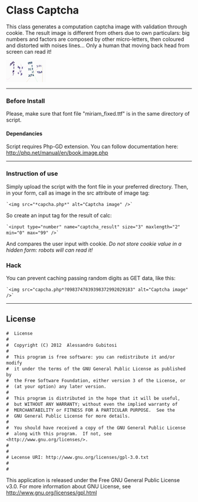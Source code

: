 # Class Captcha
This class generates a computation captcha image with validation through cookie.
The result image is different from others due to own particulars: big numbers and factors are composed by other micro-letters, then coloured and distorted with noises lines...
Only a human that moving back head from screen can read it!

![alt text](https://github.com/gubi/Classes-and-functions/blob/master/Captcha/captcha.png "Captcha example")

----

### Before Install
Please, make sure that font file "miriam_fixed.ttf" is in the same directory of script.

#### Dependancies
Script requires Php-GD extension.
You can follow documentation here: http://php.net/manual/en/book.image.php

----

### Instruction of use
Simply upload the script with the font file in your preferred directory.
Then, in your form, call as image in the src attribute of image tag:

	`<img src="*capcha.php*" alt="Captcha image" />`

So create an input tag for the result of calc:

	`<input type="number" name="captcha_result" size="3" maxlength="2" min="0" max="99" />`

And compares the user input with cookie.
*Do not store cookie value in a hidden form: robots will can read it!*

### Hack
You can prevent caching passing random digits as GET data, like this:

	`<img src="capcha.php*?0983747839398372992029183" alt="Captcha image" />`


----

## License
    #  License
    #  
    #  Copyright (C) 2012  Alessandro Gubitosi
    #  
    #  This program is free software: you can redistribute it and/or modify
    #  it under the terms of the GNU General Public License as published by
    #  the Free Software Foundation, either version 3 of the License, or
    #  (at your option) any later version.
    #  
    #  This program is distributed in the hope that it will be useful,
    #  but WITHOUT ANY WARRANTY; without even the implied warranty of
    #  MERCHANTABILITY or FITNESS FOR A PARTICULAR PURPOSE.  See the
    #  GNU General Public License for more details.
    #  
    #  You should have received a copy of the GNU General Public License
    #  along with this program.  If not, see <http://www.gnu.org/licenses/>.
    #
    #
    # Lecense URI: http://www.gnu.org/licenses/gpl-3.0.txt
    #
    #    

This application is released under the Free GNU General Public License v3.0.
For more information about GNU License, see http://www.gnu.org/licenses/gpl.html
